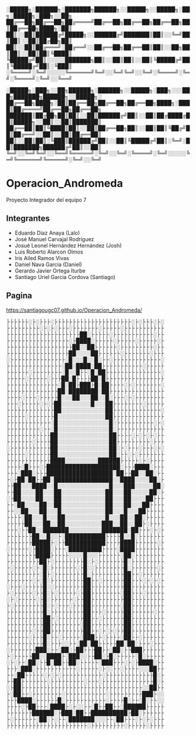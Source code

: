 
░█████╗░██████╗░███████╗██████╗░░█████╗░░█████╗░██╗░█████╗░███╗░░██╗
██╔══██╗██╔══██╗██╔════╝██╔══██╗██╔══██╗██╔══██╗██║██╔══██╗████╗░██║
██║░░██║██████╔╝█████╗░░██████╔╝███████║██║░░╚═╝██║██║░░██║██╔██╗██║
██║░░██║██╔═══╝░██╔══╝░░██╔══██╗██╔══██║██║░░██╗██║██║░░██║██║╚████║
╚█████╔╝██║░░░░░███████╗██║░░██║██║░░██║╚█████╔╝██║╚█████╔╝██║░╚███║
░╚════╝░╚═╝░░░░░╚══════╝╚═╝░░╚═╝╚═╝░░╚═╝░╚════╝░╚═╝░╚════╝░╚═╝░░╚══╝

░█████╗░███╗░░██╗██████╗░██████╗░░█████╗░███╗░░░███╗███████╗██████╗░░█████╗░
██╔══██╗████╗░██║██╔══██╗██╔══██╗██╔══██╗████╗░████║██╔════╝██╔══██╗██╔══██╗
███████║██╔██╗██║██║░░██║██████╔╝██║░░██║██╔████╔██║█████╗░░██║░░██║███████║
██╔══██║██║╚████║██║░░██║██╔══██╗██║░░██║██║╚██╔╝██║██╔══╝░░██║░░██║██╔══██║
██║░░██║██║░╚███║██████╔╝██║░░██║╚█████╔╝██║░╚═╝░██║███████╗██████╔╝██║░░██║
╚═╝░░╚═╝╚═╝░░╚══╝╚═════╝░╚═╝░░╚═╝░╚════╝░╚═╝░░░░░╚═╝╚══════╝╚═════╝░╚═╝░░╚═╝


# Operacion_Andromeda

Proyecto Integrador del equipo 7

## Integrantes

- Eduardo Diaz Anaya (Lalo)
- José Manuel Carvajal Rodríguez
- Josué Leonel Hernández Hernández (Josh)
- Luis Roberto Alarcon Olmos
- Iris Ailed Ramos Vivas
- Daniel Nava Garcia (Daniel)
- Gerardo Javier Ortega Iturbe
- Santiago Uriel Garcia Cordova (Santiago)

## Pagina

https://santiagougc07.github.io/Operacion_Andromeda/









├├├├├├░├░├├├░├├├├├├├├├├├├├├├├├├├├├░├░├├├░├░
├├├├├├├├├░├░├░├├├░├├├├├├├░├├├├├░├├├├├├├├├├├
├├├├├├├├├├├├├├├├├├├├██░├├├├├░├├├├├├├├├├├░├├
├├├├├├├├├├├├├├├├├░├████░├├├├├░├├├├├░├├├├├░├
├├├├├├├├├├├├├├├├├├██░░██├├├├├├░├├├├├├├├├░├├
├├├├├├├├├├├├├├├├├██░░░░██├├├├├├░├├├├├├├░├├├
░├├├├├├├├├├├├├├├░█░░░█░░█░├├░├├├├├├├├├├├├├░
├├├├├├├├├├├├├├├░██░████░██├├├├├├├├├├├░├├├├├
├├├├├├░├├├├├├├├░█░░█├├░█░██├├├├├├├├├├├├├├├░
├├├├├░├├├├├░├├├██░█├├├├██░█├├├├├├├├├├├├├├├├
├├├├├├├├├├├├├├░█░██├███├█░██├├├├░├░├├├├├├├░
├├├├├├├├├├├├├├██░████████░██├├├├├├├├├├├├├├├
├├├├░├├├░├├├├├█░░░██░░░██░░█░├├├░├░├├├├├├├├
├├├░├├├├├░├░├██░░░░░░░░█░░░██├├├├├├├├░├├├├├
├├├├├├├├├├├├├██░░░░░░░░░░░░██├├├├├├├├├├├├├░
├├├├├░├├├├├├├█░░░░░░░░░░░░░██├├├├├├├├├├├├├├
├├├├├├├├├├├├░█░░░░░░░░░░░░░░█░├├├├├├├├├├░├░
├├├├├├├├├░├├░█░░░░░░░░░░░░░░█░├├├├├├├├├├├├├
├├├├├├├├├├├├██░░░░░░░░░░░░░░██├├├├░├░├░├░├├
├├├├├├├░├├├├██░░░░░░░░░░░░░░██├├├├├├├├├░├├├
░├├├├├├├├├├├██░░░░░░░░░░░░░░██░├░├├├░├├├░├░
├├├├├░├├├├├├██░░░░░░░░░░░░░░██░├├░├░├├├├├├├
├├├├├├├├├├├├████░░░░░░░░░██████├├├├├░├░├├├├
├├├├░█├├├░├████████████████████░├├├████░├├├
├├├░███░├├├██████████████████░██├├██░░██░├├
├░├██░██├├██░████████████████░░████░░░░██░├
├├██░░░████░░█░░░░░░░░░░░░░░█░░░███░░░░░██░
├├██░░░░██░░░██░░░░░░░░░░░░██░░░██░░░░░██░├
░├██░░░░██░░░██░░░░░░░░░░░░██░░░██░░░░██├├├
├├░██░░░░██░░██░░░░░░░░░░░░██░░░██░░░██├├├├
├├░░██░░░██░░░█░░░░░░░░░░░░██░░░█░░░██├├├├├
├├├├░██░░░█░░░██░░░░░░░░░░░█░░░██░░██░├├├├├
├├├├├██░░░██░░██░░░░░░░░░░███░░██░░██├░├├├├
├├├░├├██░░███████░░░░░░░░░███████░██├├├░├░├
├├├├├├├██░░█░░├░███████████├├├├█░░█░├├├├├├├
├├├├├├├█████├░├├███████████├├├├████├├├├├├░├
░├├├├├░├████░├├├░█████████├├├├░████├├├├├├├├
├├├├├├├├████├├├├├░░░░█░░░├├├├├├░██░├├├├├├├├
├├├├├├├├├██├░├├├├├├├├█░├░├├├├├├├█░├├├├├├├├├
├░├├├├├░├░█░├├├├├├├░├█░░├├├├├├├├█░├├├├├├├░├
├├├├├├├├├░█├░├├├├├├├├█░├├├├├├├├├██├├░├├├├├├
├├├├├├├░├░█░├├├├├├├├├██├├░├├├├├├██├├├░├░├░├
░├├├░├├├├├█░░├├├├├├├├██├├├├├├├├├██├├├├├├├├├
├░├├├├├░├├█░├░├├├├├░├██├├├├├├├├░██├├├░├├├├├
░├░├├├├├░├█░├├├├├├░├├██├├├├├├├├├██├├├├├├├├├
├░├├├├├├├├█░├░├├├░├├├██├├├├├├├├░██├├├├├├├├├
├├├├├├├├├├█░├├├├├├├├├██├├├░├├├├├██├├├├├├░├├
├├├├├├├├├├██├░├├├├├├├██├├░├├├├├├██├├├├├├├├├
├├├├├├├├├├██├├├├├├├├░██├├├├├├├├├██├├├├├├├├├
├├├├├├├░├├██├├├├├├├├├██├├░├░├░├├██├├├├├├├├├
├├├├├├░├├├█░├├░├├├├├░███├├░├├├├░██├├░├├├├├├
├├├├├├├├├├█░├├├░░├├░██░██├├├├├██░██░├├├░├├├
░├├├├├├├███░├├░██░├██├├├██├├░██░├├███├├├├├├
├░├├├├├██░░████├░███░░├├██░├█░├├├├├░█░├├├├├
░├░├├░██░├├█░██├├██░├├├├├░███├├├░├░├████░├├
├├├░███░├├├├├├├├├├├░├├├├├░├░░├├░├├├├░░░██├├
├├░██├├├├├░├░├░├├├├├├├├├├├░├├├├├├├├├├├├├█░├
├├██├├├├├├├░├├├├├├├├├░├├├░├├├├├├├├├├├├├├█░├
░├██├├├├├├├├├├├├├├├├├├├├├├├├├├├├├├├├├░░██├├
├░██├├░├├├├├├├├░├├├├├├├├├├├░├├├├├├├├├███├░░
├├├████░├├├├├├█░├├├├├├├├├├├░├├├├█░├├░█░├├░░
├├├├░├██├├├░████├░├░░├├░█├├██├├░██████├├├├├
├├├├├├├██████░├███░██├├██████████├██░├├├├├├
├░├├├├├├░██░├░├├░███████░░░├├░██├├├░├░├░├├├
├├├├├├├├├├├├├├├├├├├├├├░├├├├├├├├├░├├├├├░├├├├





